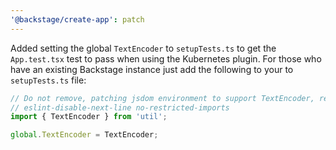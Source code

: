```yaml
---
'@backstage/create-app': patch
---
```


Added setting the global `TextEncoder` to `setupTests.ts` to get the `App.test.tsx` test to pass when using the Kubernetes plugin. For those who have an existing Backstage instance just add the following to your to `setupTests.ts` file:

```ts
// Do not remove, patching jsdom environment to support TextEncoder, refer to https://github.com/jsdom/jsdom/issues/2524
// eslint-disable-next-line no-restricted-imports
import { TextEncoder } from 'util';

global.TextEncoder = TextEncoder;
```
